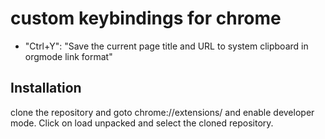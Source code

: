 # custom keybindings for chrome

- "Ctrl+Y": "Save the current page title and URL to system clipboard in orgmode link format"

## Installation

clone the repository and goto chrome://extensions/ and enable developer mode. Click on load unpacked and select the cloned repository.
